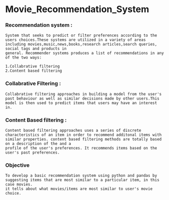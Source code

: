 # Movie_Recommendation_System
### Recommendation system :

    System that seeks to predict or filter preferences according to the users choices.These systems are utilized in a variety of areas including movies,music,news,books,research articles,search queries, social tags and products in 
    general. Recommender systems produces a list of recommendations in any of the two ways:

    1.Collabrative filtering 
    2.Content based filtering

### Collabrative Filtering :

    Collabrative filtering approaches in building a model from the user's past behaviour as well as similar decisions made by other users.This model is then used to predict items that users may have an interest in.

### Content Based filtering : 

    Content based filtering approaches uses a series of discrete characteristics of an item in order to recommend additonal items with similar properties. content based filtering methods are totally based on a description of the and a 
    profile of the user's preferences. It recommends items based on the user's past preferences.

### Objective
    To develop a basic recommendation system using python and pandas by suggesting items that are most similar to a particular item, in this case movies.
    it tells about what movies/items are most similar to user's movie choice.
